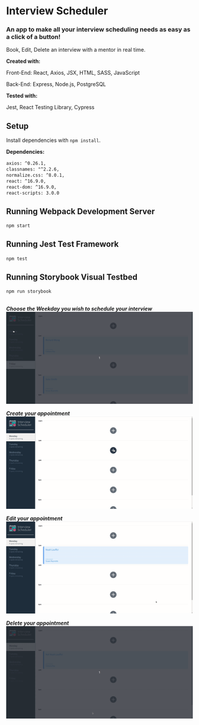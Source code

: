 # Interview Scheduler

### An app to make all your interview scheduling needs as easy as a click of a button!

Book, Edit, Delete an interview with a mentor in real time. 

**Created with:**

Front-End: React, Axios, JSX, HTML, SASS, JavaScript

Back-End: Express, Node.js, PostgreSQL


**Tested with:**

Jest, React Testing Library, Cypress

## Setup

Install dependencies with `npm install`.

**Dependencies:**

    axios: ^0.26.1,
    classnames: "^2.2.6,
    normalize.css: ^8.0.1,
    react: ^16.9.0,
    react-dom: ^16.9.0,
    react-scripts: 3.0.0

## Running Webpack Development Server

```sh
npm start
```

## Running Jest Test Framework

```sh
npm test
```

## Running Storybook Visual Testbed

```sh
npm run storybook
```

##

***Choose the Weekday you wish to schedule your interview***
!['DAYS GIF'](https://github.com/Lauffern1995/scheduler/blob/master/docs/Days.gif?raw=true)

***Create your appointment***
!["CREATE"](https://github.com/Lauffern1995/scheduler/blob/master/docs/Create-Appt.gif?raw=true)

***Edit your appointment***
!["EDIT"](https://github.com/Lauffern1995/scheduler/blob/master/docs/Edit-Appt.gif?raw=true)

***Delete your appointment***
!["DELETE"](https://github.com/Lauffern1995/scheduler/blob/master/docs/Delete.gif?raw=true)